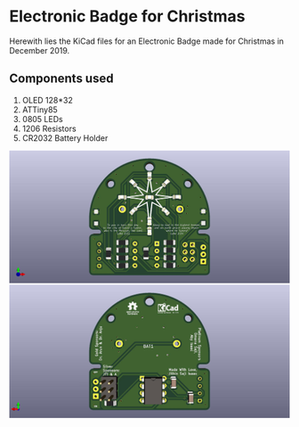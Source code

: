 # Electronic Badge for Christmas
Herewith lies the KiCad files for an Electronic Badge made for Christmas in December 2019.

## Components used

1. OLED 128*32
1. ATTiny85
1. 0805 LEDs
1. 1206 Resistors
1. CR2032 Battery Holder 

![PCB Front](/4.Electronic_BadgeF.jpg)
![PCB Back](/4.Electronic_BadgeB.jpg)
